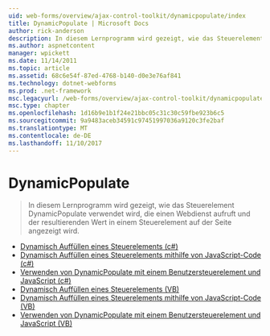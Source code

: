 ```yaml
---
uid: web-forms/overview/ajax-control-toolkit/dynamicpopulate/index
title: DynamicPopulate | Microsoft Docs
author: rick-anderson
description: In diesem Lernprogramm wird gezeigt, wie das Steuerelement DynamicPopulate verwendet wird, die einen Webdienst aufruft und der resultierenden Wert in einem Steuerelement auf der Seite angezeigt wird.
ms.author: aspnetcontent
manager: wpickett
ms.date: 11/14/2011
ms.topic: article
ms.assetid: 68c6e54f-87ed-4768-b140-d0e3e76af841
ms.technology: dotnet-webforms
ms.prod: .net-framework
msc.legacyurl: /web-forms/overview/ajax-control-toolkit/dynamicpopulate
msc.type: chapter
ms.openlocfilehash: 1d16b9e1b1f24e21bbc05c31c30c59fbe923b6c5
ms.sourcegitcommit: 9a9483aceb34591c97451997036a9120c3fe2baf
ms.translationtype: MT
ms.contentlocale: de-DE
ms.lasthandoff: 11/10/2017
---
```

<a name="dynamicpopulate"></a>DynamicPopulate
====================
> In diesem Lernprogramm wird gezeigt, wie das Steuerelement DynamicPopulate verwendet wird, die einen Webdienst aufruft und der resultierenden Wert in einem Steuerelement auf der Seite angezeigt wird.


- [Dynamisch Auffüllen eines Steuerelements (c#)](dynamically-populating-a-control-cs.md)
- [Dynamisch Auffüllen eines Steuerelements mithilfe von JavaScript-Code (c#)](dynamically-populating-a-control-using-javascript-code-cs.md)
- [Verwenden von DynamicPopulate mit einem Benutzersteuerelement und JavaScript (c#)](using-dynamicpopulate-with-a-user-control-and-javascript-cs.md)
- [Dynamisch Auffüllen eines Steuerelements (VB)](dynamically-populating-a-control-vb.md)
- [Dynamisch Auffüllen eines Steuerelements mithilfe von JavaScript-Code (VB)](dynamically-populating-a-control-using-javascript-code-vb.md)
- [Verwenden von DynamicPopulate mit einem Benutzersteuerelement und JavaScript (VB)](using-dynamicpopulate-with-a-user-control-and-javascript-vb.md)
